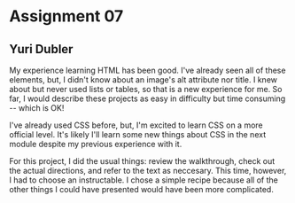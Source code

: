 # Assignment 07

## Yuri Dubler

My experience learning HTML has been good. I've already seen all of these elements, but, I didn't know about an image's alt attribute nor title. I knew about but never used lists or tables, so that is a new experience for me. So far, I would describe these projects as easy in difficulty but time consuming -- which is OK!

I've already used CSS before, but, I'm excited to learn CSS on a more official level. It's likely I'll learn some new things about CSS in the next module despite my previous experience with it.

For this project, I did the usual things: review the walkthrough, check out the actual directions, and refer to the text as neccesary. This time, however, I had to choose an instructable. I chose a simple recipe because all of the other things I could have presented would have been more complicated.
